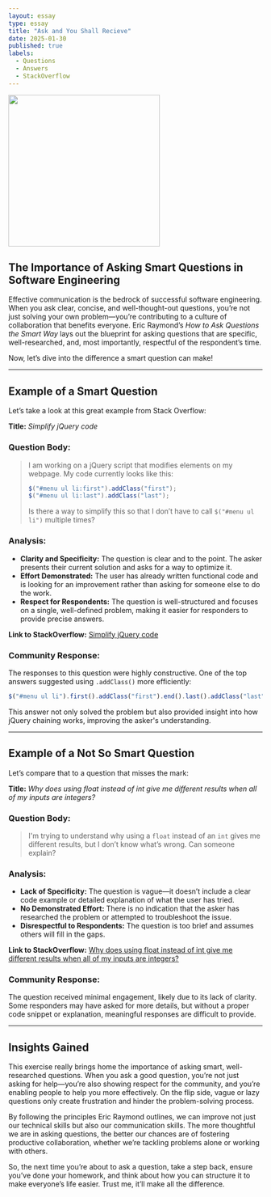 ```yaml
---
layout: essay
type: essay
title: "Ask and You Shall Recieve"
date: 2025-01-30
published: true
labels:
  - Questions
  - Answers
  - StackOverflow
---
```


<img width="300px" class="rounded float-start pe-4" src="../img/be-specific/smart-vs-dumb.png">

## The Importance of Asking Smart Questions in Software Engineering

Effective communication is the bedrock of successful software engineering. When you ask clear, concise, and well-thought-out questions, you’re not just solving your own problem—you’re contributing to a culture of collaboration that benefits everyone. Eric Raymond’s *How to Ask Questions the Smart Way* lays out the blueprint for asking questions that are specific, well-researched, and, most importantly, respectful of the respondent’s time.

Now, let’s dive into the difference a smart question can make!

---

## Example of a Smart Question

Let’s take a look at this great example from Stack Overflow:

**Title:** *Simplify jQuery code*

### Question Body:
> I am working on a jQuery script that modifies elements on my webpage. My code currently looks like this:
> 
> ```javascript
> $("#menu ul li:first").addClass("first");
> $("#menu ul li:last").addClass("last");
> ```
> 
> Is there a way to simplify this so that I don’t have to call `$("#menu ul li")` multiple times?

### Analysis:
- **Clarity and Specificity:** The question is clear and to the point. The asker presents their current solution and asks for a way to optimize it.
- **Effort Demonstrated:** The user has already written functional code and is looking for an improvement rather than asking for someone else to do the work.
- **Respect for Respondents:** The question is well-structured and focuses on a single, well-defined problem, making it easier for responders to provide precise answers.

**Link to StackOverflow:** [Simplify jQuery code](https://stackoverflow.com/questions/15117735/simplify-jquery-code/15118093#15118093)

### Community Response:
The responses to this question were highly constructive. One of the top answers suggested using `.addClass()` more efficiently:

```javascript
$("#menu ul li").first().addClass("first").end().last().addClass("last");
```

This answer not only solved the problem but also provided insight into how jQuery chaining works, improving the asker's understanding.

---

## Example of a Not So Smart Question

Let’s compare that to a question that misses the mark:

**Title:** *Why does using float instead of int give me different results when all of my inputs are integers?*

### Question Body:
> I'm trying to understand why using a `float` instead of an `int` gives me different results, but I don’t know what’s wrong. Can someone explain?

### Analysis:
- **Lack of Specificity:** The question is vague—it doesn’t include a clear code example or detailed explanation of what the user has tried.
- **No Demonstrated Effort:** There is no indication that the asker has researched the problem or attempted to troubleshoot the issue.
- **Disrespectful to Respondents:** The question is too brief and assumes others will fill in the gaps.

**Link to StackOverflow:** [Why does using float instead of int give me different results when all of my inputs are integers?](https://stackoverflow.com/questions/55386996/why-does-using-float-instead-of-int-gives-me-different-results-when-all-of-my-in)

### Community Response:
The question received minimal engagement, likely due to its lack of clarity. Some responders may have asked for more details, but without a proper code snippet or explanation, meaningful responses are difficult to provide.

---

## Insights Gained

This exercise really brings home the importance of asking smart, well-researched questions. When you ask a good question, you’re not just asking for help—you’re also showing respect for the community, and you’re enabling people to help you more effectively. On the flip side, vague or lazy questions only create frustration and hinder the problem-solving process.

By following the principles Eric Raymond outlines, we can improve not just our technical skills but also our communication skills. The more thoughtful we are in asking questions, the better our chances are of fostering productive collaboration, whether we’re tackling problems alone or working with others.

So, the next time you’re about to ask a question, take a step back, ensure you’ve done your homework, and think about how you can structure it to make everyone’s life easier. Trust me, it’ll make all the difference.
